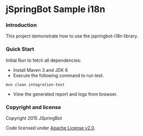 jSpringBot Sample i18n
=======

### Introduction

This project demonstrate how to use the jspringbot-i18n library.

### Quick Start

Initial Run to fetch all dependencies:

- Install Maven 3 and JDK 6
- Execute the following command to run test. 
```
mvn clean integration-test
```
- View the generated report and logs from browser.

### Copyright and license

Copyright 2015 JSpringBot

Code licensed under [Apache License v2.0](http://www.apache.org/licenses/LICENSE-2.0).
